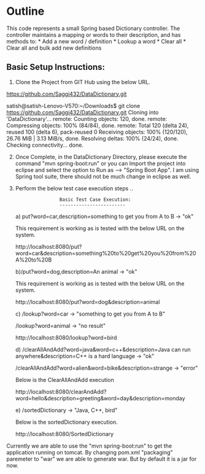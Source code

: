 # Outline
This code represents a small Spring based Dictionary controller. The controller maintains a mapping or words to
their description, and has methods to:
	* Add a new word / definition
	* Lookup a word
	* Clear all
	* Clear all and bulk add new definitions

Basic Setup Instructions:
------------------------

1) Clone the Project from GIT Hub using the below URL.

https://github.com/Saggi432/DataDictionary.git

satish@satish-Lenovo-V570:~/Downloads$ git clone https://github.com/Saggi432/DataDictionary.git
Cloning into 'DataDictionary'...
remote: Counting objects: 120, done.
remote: Compressing objects: 100% (84/84), done.
remote: Total 120 (delta 24), reused 100 (delta 6), pack-reused 0
Receiving objects: 100% (120/120), 26.76 MiB | 3.13 MiB/s, done.
Resolving deltas: 100% (24/24), done.
Checking connectivity... done.


2) Once Complete, in the DataDictionary Directory, please execute the command "mvn spring-boot:run" or you can Import the project into eclipse and select the option to Run as --> "Spring Boot App". I am using Spring tool suite, there should not be much change in eclipse as well.

3) Perform the below test case execution steps ..

                       Basic Test Case Execution:
                       ------------------------


	a) put?word=car,description=something to get you from A to B -> "ok"

	This requirement is working as is tested with the below URL on the system.

	http://localhost:8080/put?word=car&description=something%20to%20get%20you%20from%20A%20to%20B


	b)/put?word=dog,description=An animal -> "ok"

	This requirement is working as is tested with the below URL on the system.

	http://localhost:8080/put?word=dog&description=animal


	c) /lookup?word=car -> "something to get you from A to B"

	/lookup?word=animal -> "no result"
        
	http://localhost:8080/lookup?word=bird


	d) /clearAllAndAdd?word=java&word=c++&description=Java can run anywhere&description=C++ is a hard language -> "ok"

	/clearAllAndAdd?word=alien&word=bike&description=strange  -> "error"

	Below is the ClearAllAndAdd execution

	http://localhost:8080/clearAndAdd?word=hello&description=greeting&word=day&description=monday


	e) /sortedDictionary -> "Java, C++, bird"
	
	Below is the sortedDictionary execution.

	http://localhost:8080/SortedDictionary


 
Currently we are able to use the "mvn spring-boot:run" to get the application running on tomcat. By changing pom.xml "packaging" paremeter to "war" we are able to generate war. But by default it is a jar for now.



